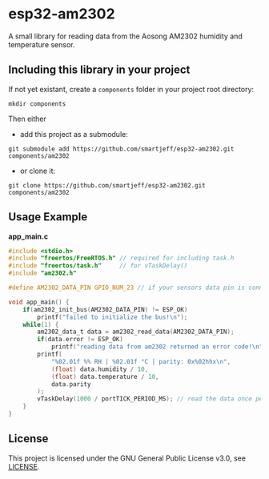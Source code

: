 # esp32-am2302
A small library for reading data from the Aosong AM2302 humidity and temperature sensor.

## Including this library in your project
If not yet existant, create a `components` folder in your project root directory:
```
mkdir components
```

Then either

* add this project as a submodule:
```
git submodule add https://github.com/smartjeff/esp32-am2302.git components/am2302
```

* or clone it:
```
git clone https://github.com/smartjeff/esp32-am2302.git components/am2302
```

## Usage Example
**app_main.c**
```C
#include <stdio.h>
#include "freertos/FreeRTOS.h" // required for including task.h
#include "freertos/task.h"     // for vTaskDelay()
#include "am2302.h"

#define AM2302_DATA_PIN GPIO_NUM_23 // if your sensors data pin is connected to GPIO 23

void app_main() {
    if(am2302_init_bus(AM2302_DATA_PIN) != ESP_OK)
        printf("failed to initialize the bus!\n");
    while(1) {
        am2302_data_t data = am2302_read_data(AM2302_DATA_PIN);
        if(data.error != ESP_OK)
            printf("reading data from am2302 returned an error code!\n");
        printf(
            "%02.01f %% RH | %02.01f °C | parity: 0x%02hhx\n",
            (float) data.humidity / 10,
            (float) data.temperature / 10,
            data.parity
        );
        vTaskDelay(1000 / portTICK_PERIOD_MS); // read the data once per second
    }
}
```

## License
This project is licensed under the GNU General Public License v3.0, see [LICENSE](LICENSE).
